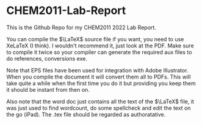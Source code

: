 # CHEM2011-Lab-Report

This is the Github Repo for my CHEM2011 2022 Lab Report.

You can compile the $\LaTeX$ source file if you want, you need to use XeLaTeX (I think). I wouldn't recommend it, just look at the PDF. Make sure to compile it twice so your compiler can generate the required aux files to do references, conversions exe.

Note that EPS files have been used for integration with Adobe Illustrator. When you compile the document it will convert them all to PDFs. This will take quite a while when the first time you do it but providing you keep them it should be instant from then on.

Also note that the word doc just contains all the text of the $\LaTeX$ file, it was just used to find wordcount, do some spellcheck and edit the text on the go (iPad). The .tex file should be regarded as authoratative.
